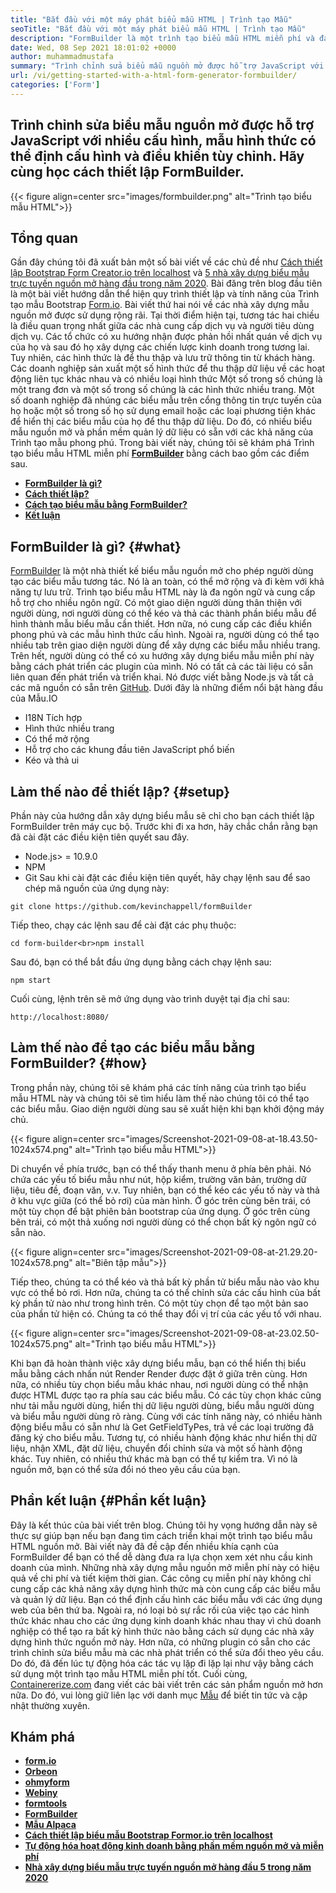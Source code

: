 ```yaml
---
title: "Bắt đầu với một máy phát biểu mẫu HTML | Trình tạo Mẫu" 
seoTitle: "Bắt đầu với một máy phát biểu mẫu HTML | Trình tạo Mẫu" 
description: "FormBuilder là một trình tạo biểu mẫu HTML miễn phí và đa ngôn ngữ với giao diện người dùng kéo và thả. Thực hiện theo hướng dẫn này để tìm hiểu làm thế nào để thiết lập nó trên localhost." 
date: Wed, 08 Sep 2021 18:01:02 +0000
author: muhammadmustafa
summary: "Trình chỉnh sửa biểu mẫu nguồn mở được hỗ trợ JavaScript với nhiều cấu hình, mẫu hình thức có thể định cấu hình và điều khiển tùy chỉnh. Hãy tìm hiểu cách thiết lập FormBuilder." 
url: /vi/getting-started-with-a-html-form-generator-formbuilder/
categories: ['Form']
---
```


## Trình chỉnh sửa biểu mẫu nguồn mở được hỗ trợ JavaScript với nhiều cấu hình, mẫu hình thức có thể định cấu hình và điều khiển tùy chỉnh. Hãy cùng học cách thiết lập FormBuilder.

{{< figure align=center src="images/formbuilder.png" alt="Trình tạo biểu mẫu HTML">}}


## **Tổng quan** 
Gần đây chúng tôi đã xuất bản một số bài viết về các chủ đề như [Cách thiết lập Bootstrap Form Creator.io trên localhost][1] và [5 nhà xây dựng biểu mẫu trực tuyến nguồn mở hàng đầu trong năm 2020][2]. Bài đăng trên blog đầu tiên là một bài viết hướng dẫn thể hiện quy trình thiết lập và tính năng của Trình tạo mẫu Bootstrap [Form.io][3]. Bài viết thứ hai nói về các nhà xây dựng mẫu nguồn mở được sử dụng rộng rãi. Tại thời điểm hiện tại, tương tác hai chiều là điều quan trọng nhất giữa các nhà cung cấp dịch vụ và người tiêu dùng dịch vụ. Các tổ chức có xu hướng nhận được phản hồi nhất quán về dịch vụ của họ và sau đó họ xây dựng các chiến lược kinh doanh trong tương lai. Tuy nhiên, các hình thức là để thu thập và lưu trữ thông tin từ khách hàng. Các doanh nghiệp sản xuất một số hình thức để thu thập dữ liệu về các hoạt động liên tục khác nhau và có nhiều loại hình thức Một số trong số chúng là một trang đơn và một số trong số chúng là các hình thức nhiều trang. Một số doanh nghiệp đã nhúng các biểu mẫu trên cổng thông tin trực tuyến của họ hoặc một số trong số họ sử dụng email hoặc các loại phương tiện khác để hiển thị các biểu mẫu của họ để thu thập dữ liệu.
Do đó, có nhiều biểu mẫu nguồn mở và phần mềm quản lý dữ liệu có sẵn với các khả năng của Trình tạo mẫu phong phú. Trong bài viết này, chúng tôi sẽ khám phá Trình tạo biểu mẫu HTML miễn phí **[FormBuilder][4]** bằng cách bao gồm các điểm sau.
* **[FormBuilder là gì?][5]** 
* [ **Cách thiết lập?** ][6]
* [ **Cách tạo biểu mẫu bằng FormBuilder?** ][7]
* **[Kết luận][8]** 

## FormBuilder là gì? {#what}

[FormBuilder][4] là một nhà thiết kế biểu mẫu nguồn mở cho phép người dùng tạo các biểu mẫu tương tác. Nó là an toàn, có thể mở rộng và đi kèm với khả năng tự lưu trữ. Trình tạo biểu mẫu HTML này là đa ngôn ngữ và cung cấp hỗ trợ cho nhiều ngôn ngữ. Có một giao diện người dùng thân thiện với người dùng, nơi người dùng có thể kéo và thả các thành phần biểu mẫu để hình thành mẫu biểu mẫu cần thiết. Hơn nữa, nó cung cấp các điều khiển phong phú và các mẫu hình thức cấu hình. Ngoài ra, người dùng có thể tạo nhiều tab trên giao diện người dùng để xây dựng các biểu mẫu nhiều trang. Trên hết, người dùng có thể có xu hướng xây dựng biểu mẫu miễn phí này bằng cách phát triển các plugin của mình. Nó có tất cả các tài liệu có sẵn liên quan đến phát triển và triển khai. Nó được viết bằng Node.js và tất cả các mã nguồn có sẵn trên [GitHub][9].
Dưới đây là những điểm nổi bật hàng đầu của Mẫu.IO
  * I18N Tích hợp
  * Hình thức nhiều trang
  * Có thể mở rộng
  * Hỗ trợ cho các khung đầu tiên JavaScript phổ biến
  * Kéo và thả ui

## Làm thế nào để thiết lập? {#setup}

Phần này của hướng dẫn xây dựng biểu mẫu sẽ chỉ cho bạn cách thiết lập FormBuilder trên máy cục bộ.
Trước khi đi xa hơn, hãy chắc chắn rằng bạn đã cài đặt các điều kiện tiên quyết sau đây.
  * Node.js> = 10.9.0
  * NPM
  * Git
Sau khi cài đặt các điều kiện tiên quyết, hãy chạy lệnh sau để sao chép mã nguồn của ứng dụng này:
```
git clone https://github.com/kevinchappell/formBuilder
```
Tiếp theo, chạy các lệnh sau để cài đặt các phụ thuộc:
```
cd form-builder<br>npm install 
```
Sau đó, bạn có thể bắt đầu ứng dụng bằng cách chạy lệnh sau:
```
npm start
```
Cuối cùng, lệnh trên sẽ mở ứng dụng vào trình duyệt tại địa chỉ sau:
```
http://localhost:8080/
```

## Làm thế nào để tạo các biểu mẫu bằng FormBuilder? {#how}

Trong phần này, chúng tôi sẽ khám phá các tính năng của trình tạo biểu mẫu HTML này và chúng tôi sẽ tìm hiểu làm thế nào chúng tôi có thể tạo các biểu mẫu.
Giao diện người dùng sau sẽ xuất hiện khi bạn khởi động máy chủ.

{{< figure align=center src="images/Screenshot-2021-09-08-at-18.43.50-1024x574.png" alt="Trình tạo biểu mẫu HTML">}}

Di chuyển về phía trước, bạn có thể thấy thanh menu ở phía bên phải. Nó chứa các yếu tố biểu mẫu như nút, hộp kiểm, trường văn bản, trường dữ liệu, tiêu đề, đoạn văn, v.v. Tuy nhiên, bạn có thể kéo các yếu tố này và thả ở khu vực giữa (có thể bỏ rơi) của màn hình. Ở góc trên cùng bên trái, có một tùy chọn để bật phiên bản bootstrap của ứng dụng. Ở góc trên cùng bên trái, có một thả xuống nơi người dùng có thể chọn bất kỳ ngôn ngữ có sẵn nào.

{{< figure align=center src="images/Screenshot-2021-09-08-at-21.29.20-1024x578.png" alt="Biên tập mẫu">}}

Tiếp theo, chúng ta có thể kéo và thả bất kỳ phần tử biểu mẫu nào vào khu vực có thể bỏ rơi. Hơn nữa, chúng ta có thể chỉnh sửa các cấu hình của bất kỳ phần tử nào như trong hình trên. Có một tùy chọn để tạo một bản sao của phần tử hiện có. Chúng ta có thể thay đổi vị trí của các yếu tố với nhau.

{{< figure align=center src="images/Screenshot-2021-09-08-at-23.02.50-1024x575.png" alt="Trình tạo biểu mẫu HTML">}}

Khi bạn đã hoàn thành việc xây dựng biểu mẫu, bạn có thể hiển thị biểu mẫu bằng cách nhấn nút Render Render được đặt ở giữa trên cùng. Hơn nữa, có nhiều tùy chọn biểu mẫu khác nhau, nơi người dùng có thể nhận được HTML được tạo ra phía sau các biểu mẫu. Có các tùy chọn khác cũng như tải mẫu người dùng, hiển thị dữ liệu người dùng, biểu mẫu người dùng và biểu mẫu người dùng rõ ràng. Cùng với các tính năng này, có nhiều hành động biểu mẫu có sẵn như là Get GetFieldTyPes, trả về các loại trường đã đăng ký cho biểu mẫu. Tương tự, có nhiều hành động khác như hiển thị dữ liệu, nhận XML, đặt dữ liệu, chuyển đổi chỉnh sửa và một số hành động khác. Tuy nhiên, có nhiều thứ khác mà bạn có thể tự kiểm tra. Vì nó là nguồn mở, bạn có thể sửa đổi nó theo yêu cầu của bạn.

## Phần kết luận {#Phần kết luận}

Đây là kết thúc của bài viết trên blog. Chúng tôi hy vọng hướng dẫn này sẽ thực sự giúp bạn nếu bạn đang tìm cách triển khai một trình tạo biểu mẫu HTML nguồn mở. Bài viết này đã đề cập đến nhiều khía cạnh của FormBuilder để bạn có thể dễ dàng đưa ra lựa chọn xem xét nhu cầu kinh doanh của mình. Những nhà xây dựng mẫu nguồn mở miễn phí này có hiệu quả về chi phí và tiết kiệm thời gian. Các công cụ miễn phí này không chỉ cung cấp các khả năng xây dựng hình thức mà còn cung cấp các biểu mẫu và quản lý dữ liệu. Bạn có thể định cấu hình các biểu mẫu với các ứng dụng web của bên thứ ba. Ngoài ra, nó loại bỏ sự rắc rối của việc tạo các hình thức khác nhau cho các ứng dụng kinh doanh khác nhau thay vì chủ doanh nghiệp có thể tạo ra bất kỳ hình thức nào bằng cách sử dụng các nhà xây dựng hình thức nguồn mở này. Hơn nữa, có những plugin có sẵn cho các trình chỉnh sửa biểu mẫu mà các nhà phát triển có thể sửa đổi theo yêu cầu. Do đó, đã đến lúc tự động hóa các tác vụ lặp đi lặp lại như vậy bằng cách sử dụng một trình tạo mẫu HTML miễn phí tốt.
Cuối cùng, [Containererize.com][10] đang viết các bài viết trên các sản phẩm nguồn mở hơn nữa. Do đó, vui lòng giữ liên lạc với danh mục [Mẫu][11] để biết tin tức và cập nhật thường xuyên.

## Khám phá
* **[form.io][3]** 
* **[Orbeon][12]** 
* **[ohmyform][13]** 
* **[Webiny][14]** 
* **[formtools][15]** 
* **[FormBuilder][4]** 
* **[Mẫu Alpaca][16]** 
* [ **Cách thiết lập biểu mẫu Bootstrap Formor.io trên localhost** ][1]
* [ **Tự động hóa hoạt động kinh doanh bằng phần mềm nguồn mở và miễn phí** ][17]
* [ **Nhà xây dựng biểu mẫu trực tuyến nguồn mở hàng đầu 5 trong năm 2020** ][2]



[1]: https://blog.containerize.com/form/how-to-setup-bootstrap-form-creator-formio-on-localhost/
[2]: https://blog.containerize.com/form/top-5-open-source-online-form-builders-in-year-2020/
[3]: https://products.containerize.com/form/formio/
[4]: https://products.containerize.com/form/formbuilder/
[5]: #what
[6]: #setup
[7]: #how
[8]: #Conclusion
[9]: https://github.com/kevinchappell/formBuilder
[10]: https://www.containerize.com/
[11]: https://products.containerize.com/healthcare-technologies/
[12]: https://products.containerize.com/form/orbeon/
[13]: https://products.containerize.com/form/ohmyform/
[14]: https://products.containerize.com/form/webiny/
[15]: https://products.containerize.com/form/formtools/
[16]: https://products.containerize.com/form/alpaca/
[17]: https://blog.containerize.com/blogging/automate-business-operations-using-open-source-software/
